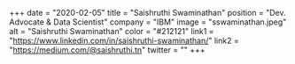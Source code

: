 +++ 
date = "2020-02-05" 
title = "Saishruthi Swaminathan" 
position = "Dev. Advocate & Data Scientist" 
company = "IBM" 
image = "sswaminathan.jpeg" 
alt = "Saishruthi Swaminathan" 
color = "#212121" 
link1 = "https://www.linkedin.com/in/saishruthi-swaminathan/" 
link2 = "https://medium.com/@saishruthi.tn"
twitter = ""
+++